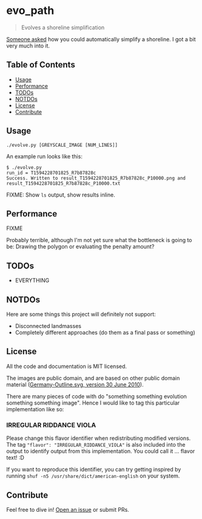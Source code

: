 # evo_path

> Evolves a shoreline simplification

[Someone asked](https://www.reddit.com/r/zekach/comments/hmkjx6/how_could_this_be_automated/)
how you could automatically simplify a shoreline. I got a bit very much into it.

## Table of Contents

- [Usage](#usage)
- [Performance](#performance)
- [TODOs](#todos)
- [NOTDOs](#notdos)
- [License](#license)
- [Contribute](#contribute)

## Usage

`./evolve.py [GREYSCALE_IMAGE [NUM_LINES]]`

An example run looks like this:

```
$ ./evolve.py
run_id = T1594228701825_R7b87828c
Success. Written to result_T1594228701825_R7b87828c_P10000.png and result_T1594228701825_R7b87828c_P10000.txt
```

FIXME: Show `ls` output, show results inline.

## Performance

FIXME

Probably terrible, although I'm not yet sure what the bottleneck is going to be: Drawing the polygon or evaluating the penalty amount?

## TODOs

* EVERYTHING

## NOTDOs

Here are some things this project will definitely not support:
* Disconnected landmasses
* Completely different approaches (do them as a final pass or something)

## License

All the code and documentation is MIT licensed.

The images are public domain, and are based on other public domain material ([Germany-Outline.svg, version 30 June 2010](https://commons.wikimedia.org/wiki/File:Germany-Outline.svg)).

There are many pieces of code with do "something something evolution something something image".
Hence I would like to tag this particular implementation like so:

### IRREGULAR RIDDANCE VIOLA

Please change this flavor identifier when redistributing modified versions.
The tag `"flavor": "IRREGULAR_RIDDANCE_VIOLA"` is also included into the output to identify output from this implementation. You could call it … flavor text! :D

If you want to reproduce this identifier, you can try getting inspired by running `shuf -n5 /usr/share/dict/american-english` on your system.

## Contribute

Feel free to dive in! [Open an issue](https://github.com/BenWiederhake/evo_path/issues/new) or submit PRs.
